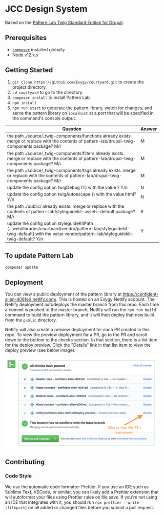 # JCC Design System

Based on the [Pattern Lab Twig Standard Edition for Drupal](https://github.com/pattern-lab/edition-php-drupal-standard).

## Prerequisites

- [`composer`](https://getcomposer.org) installed globally
- Node v12.x.x

## Getting Started

1. `git clone https://github.com/Exygy/courtyard.git` to create the project directory.
1. `cd courtyard` to go to the directory.
1. `composer install` to install Pattern Lab.
1. `npm install`
1. `npm run start` to generate the pattern library, watch for changes, and serve the pattern library on `localhost` at a port that will be specified in the command's console output.

| Question      | Answer |
| ----------- | ----------- |
| the path ./source/_twig-components/functions already exists. merge or replace with the contents of pattern-lab/drupal-twig-components package? M/r | M       |
| the path ./source/_twig-components/filters already exists. merge or replace with the contents of pattern-lab/drupal-twig-components package? M/r | M        |
| the path ./source/_twig-components/tags already exists. merge or replace with the contents of pattern-lab/drupal-twig-components package? M/r | M       |
| update the config option twigDebug (1) with the value ? Y/n | N        |
| update the config option twigAutoescape () with the value html? Y/n | N       |
| the path ./public/ already exists. merge or replace with the contents of pattern-lab/styleguidekit-assets-default package? M/r | R        |
| update the config option styleguideKitPath (...web/libraries/courtyard/vendor/pattern-lab/styleguidekit-twig-default) with the value vendor/pattern-lab/styleguidekit-twig-default? Y/n| Y        |


## To update Pattern Lab

    composer update

## Deployment

You can view a public deployment of the pattern library at https://confident-allen-d061ed.netlify.com/. This is hosted on an Exygy Netlify account. The Netlify deployment autodeploys the master branch from this repo. Each time a commit is pushed to the master branch, Netlify will run the `npm run build` command to build the pattern library, and it will then deploy that new build from the `public` directory.

Netlify will also create a preview deployment for each PR created in this repo. To view the preview deployment for a PR, go to the PR and scroll down to the bottom to the checks section. In that section, there is a list item for the deploy preview. Click the "Details" link in that list item to view the deploy preview (see below image).

<img src="./netlify-pr-deploy.png?raw=true" height="300" >

## Contributing

### Code Style

We use the automatic code formatter Prettier. If you use an IDE such as Sublime Text, VSCode, or similar, you can likely add a Prettier extension that will autoformat your files using Prettier rules on file save. If you're not using an IDE that integrates with it, you should run `npx prettier --write [filepath]` on all added or changed files before you submit a pull request.

